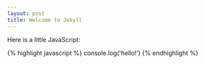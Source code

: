 ```yaml
---
layout: post
title: Welcome to Jekyll
---
```


Here is a little JavaScript:

{% highlight javascript %}
console.log('hello!')
{% endhighlight %}
